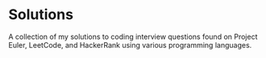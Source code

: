 # Solutions

A collection of my solutions to coding interview questions found on Project Euler, LeetCode, and HackerRank using various programming languages.